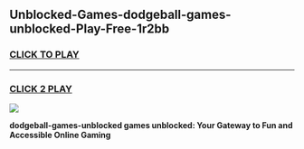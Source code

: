 
## Unblocked-Games-dodgeball-games-unblocked-Play-Free-1r2bb
<h3>
<a href="https://premium76.site?title=dodgeball-games-unblocked&ref=19M">CLICK TO PLAY</a></h3>
<hr>

<h3>
<a href="https://premium76.site?title=dodgeball-games-unblocked&ref=19M">CLICK 2 PLAY</a>
  
</h3>

<a href="https://premium76.site?title=dodgeball-games-unblocked&ref=19M"><img src="https://clearcache.store/games.png"></a>


**dodgeball-games-unblocked games unblocked: Your Gateway to Fun and Accessible Online Gaming**
